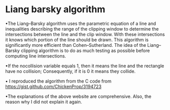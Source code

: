 <h1> Liang barsky algorithm </h1>

•The Liang–Barsky algorithm uses the parametric equation of a line and inequalities describing the range of the clipping window to determine the intersections between the line and the clip window. With these intersections it knows which portion of the line should be drawn. This algorithm is significantly more efficient than Cohen–Sutherland. The idea of the Liang–Barsky clipping algorithm is to do as much testing as possible before computing line intersections.


•If the nocollision variable equals 1, then it means the line and the rectangle have no collision; Consequently, if it is 0 it means they collide.


• I reproduced the algorithm from the C code from https://gist.github.com/ChickenProp/3194723

•The explanations of the above website are comprehensive. Also, the reason why I did not explain it again.
